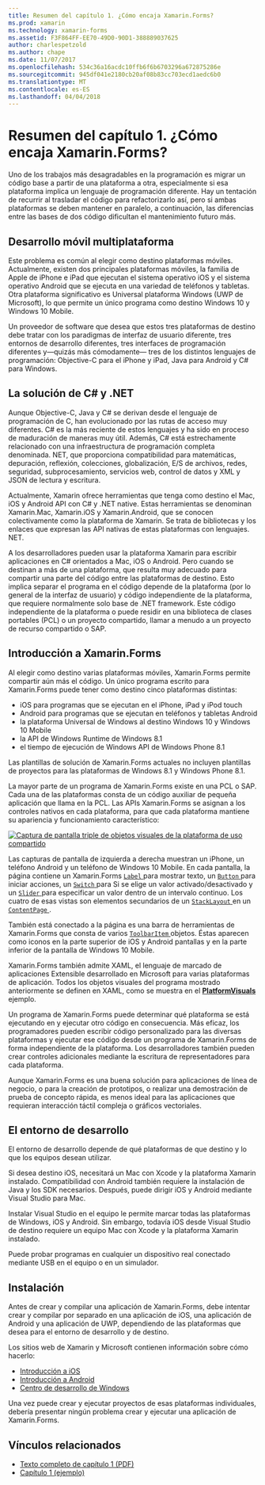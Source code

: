 ```yaml
---
title: Resumen del capítulo 1. ¿Cómo encaja Xamarin.Forms?
ms.prod: xamarin
ms.technology: xamarin-forms
ms.assetid: F3F864FF-EE70-49D0-90D1-388889037625
author: charlespetzold
ms.author: chape
ms.date: 11/07/2017
ms.openlocfilehash: 534c36a16acdc10ffb6f6b6703296a672875286e
ms.sourcegitcommit: 945df041e2180cb20af08b83cc703ecd1aedc6b0
ms.translationtype: MT
ms.contentlocale: es-ES
ms.lasthandoff: 04/04/2018
---
```

# <a name="summary-of-chapter-1-how-does-xamarinforms-fit-in"></a>Resumen del capítulo 1. ¿Cómo encaja Xamarin.Forms?

Uno de los trabajos más desagradables en la programación es migrar un código base a partir de una plataforma a otra, especialmente si esa plataforma implica un lenguaje de programación diferente. Hay un tentación de recurrir al trasladar el código para refactorizarlo así, pero si ambas plataformas se deben mantener en paralelo, a continuación, las diferencias entre las bases de dos código dificultan el mantenimiento futuro más.

## <a name="cross-platform-mobile-development"></a>Desarrollo móvil multiplataforma

Este problema es común al elegir como destino plataformas móviles. Actualmente, existen dos principales plataformas móviles, la familia de Apple de iPhone e iPad que ejecutan el sistema operativo iOS y el sistema operativo Android que se ejecuta en una variedad de teléfonos y tabletas. Otra plataforma significativo es Universal plataforma Windows (UWP de Microsoft), lo que permite un único programa como destino Windows 10 y Windows 10 Mobile.

Un proveedor de software que desea que estos tres plataformas de destino debe tratar con los paradigmas de interfaz de usuario diferente, tres entornos de desarrollo diferentes, tres interfaces de programación diferentes y&mdash;quizás más cómodamente&mdash; tres de los distintos lenguajes de programación: Objective-C para el iPhone y iPad, Java para Android y C# para Windows.

## <a name="the-c-and-net-solution"></a>La solución de C# y .NET

Aunque Objective-C, Java y C# se derivan desde el lenguaje de programación de C, han evolucionado por las rutas de acceso muy diferentes. C# es la más reciente de estos lenguajes y ha sido en proceso de maduración de maneras muy útil. Además, C# está estrechamente relacionado con una infraestructura de programación completa denominada. NET, que proporciona compatibilidad para matemáticas, depuración, reflexión, colecciones, globalización, E/S de archivos, redes, seguridad, subprocesamiento, servicios web, control de datos y XML y JSON de lectura y escritura.

Actualmente, Xamarin ofrece herramientas que tenga como destino el Mac, iOS y Android API con C# y .NET native. Estas herramientas se denominan Xamarin.Mac, Xamarin.iOS y Xamarin.Android, que se conocen colectivamente como la plataforma de Xamarin. Se trata de bibliotecas y los enlaces que expresan las API nativas de estas plataformas con lenguajes. NET.

A los desarrolladores pueden usar la plataforma Xamarin para escribir aplicaciones en C# orientados a Mac, iOS o Android. Pero cuando se destinan a más de una plataforma, que resulta muy adecuado para compartir una parte del código entre las plataformas de destino. Esto implica separar el programa en el código depende de la plataforma (por lo general de la interfaz de usuario) y código independiente de la plataforma, que requiere normalmente solo base de .NET framework. Este código independiente de la plataforma o puede residir en una biblioteca de clases portables (PCL) o un proyecto compartido, llamar a menudo a un proyecto de recurso compartido o SAP.

## <a name="introducing-xamarinforms"></a>Introducción a Xamarin.Forms

Al elegir como destino varias plataformas móviles, Xamarin.Forms permite compartir aún más el código. Un único programa escrito para Xamarin.Forms puede tener como destino cinco plataformas distintas:

- iOS para programas que se ejecutan en el iPhone, iPad y iPod touch
- Android para programas que se ejecutan en teléfonos y tabletas Android
- la plataforma Universal de Windows al destino Windows 10 y Windows 10 Mobile
- la API de Windows Runtime de Windows 8.1
- el tiempo de ejecución de Windows API de Windows Phone 8.1

Las plantillas de solución de Xamarin.Forms actuales no incluyen plantillas de proyectos para las plataformas de Windows 8.1 y Windows Phone 8.1.

La mayor parte de un programa de Xamarin.Forms existe en una PCL o SAP. Cada una de las plataformas consta de un código auxiliar de pequeña aplicación que llama en la PCL. Las APIs Xamarin.Forms se asignan a los controles nativos en cada plataforma, para que cada plataforma mantiene su apariencia y funcionamiento característico:

[![Captura de pantalla triple de objetos visuales de la plataforma de uso compartido](images/ch01fg03-small.png "Xamarin.Forms controles en cada plataforma")](images/ch01fg03-large.png#lightbox "Xamarin.Forms controles en cada plataforma")

Las capturas de pantalla de izquierda a derecha muestran un iPhone, un teléfono Android y un teléfono de Windows 10 Mobile. En cada pantalla, la página contiene un Xamarin.Forms [ `Label` ](https://developer.xamarin.com/api/type/Xamarin.Forms.Label/) para mostrar texto, un [ `Button` ](https://developer.xamarin.com/api/type/Xamarin.Forms.Button/) para iniciar acciones, un [ `Switch` ](https://developer.xamarin.com/api/type/Xamarin.Forms.Switch/) para Si se elige un valor activado/desactivado y un [ `Slider` ](https://developer.xamarin.com/api/type/Xamarin.Forms.Slider/) para especificar un valor dentro de un intervalo continuo. Los cuatro de esas vistas son elementos secundarios de un [ `StackLayout` ](https://developer.xamarin.com/api/type/Xamarin.Forms.StackLayout/) en un [ `ContentPage` ](https://developer.xamarin.com/api/type/Xamarin.Forms.ContentPage/).

También está conectado a la página es una barra de herramientas de Xamarin.Forms que consta de varios [ `ToolbarItem` ](https://developer.xamarin.com/api/type/Xamarin.Forms.ToolbarItem/) objetos. Éstas aparecen como iconos en la parte superior de iOS y Android pantallas y en la parte inferior de la pantalla de Windows 10 Mobile.

Xamarin.Forms también admite XAML, el lenguaje de marcado de aplicaciones Extensible desarrollado en Microsoft para varias plataformas de aplicación. Todos los objetos visuales del programa mostrado anteriormente se definen en XAML, como se muestra en el [ **PlatformVisuals** ](https://github.com/xamarin/xamarin-forms-book-samples/tree/master/Chapter01/PlatformVisuals) ejemplo.

Un programa de Xamarin.Forms puede determinar qué plataforma se está ejecutando en y ejecutar otro código en consecuencia. Más eficaz, los programadores pueden escribir código personalizado para las diversas plataformas y ejecutar ese código desde un programa de Xamarin.Forms de forma independiente de la plataforma. Los desarrolladores también pueden crear controles adicionales mediante la escritura de representadores para cada plataforma.

Aunque Xamarin.Forms es una buena solución para aplicaciones de línea de negocio, o para la creación de prototipos, o realizar una demostración de prueba de concepto rápida, es menos ideal para las aplicaciones que requieran interacción táctil compleja o gráficos vectoriales.

## <a name="your-development-environment"></a>El entorno de desarrollo

El entorno de desarrollo depende de qué plataformas de que destino y lo que los equipos desean utilizar.

Si desea destino iOS, necesitará un Mac con Xcode y la plataforma Xamarin instalado. Compatibilidad con Android también requiere la instalación de Java y los SDK necesarios. Después, puede dirigir iOS y Android mediante Visual Studio para Mac.

Instalar Visual Studio en el equipo le permite marcar todas las plataformas de Windows, iOS y Android. Sin embargo, todavía iOS desde Visual Studio de destino requiere un equipo Mac con Xcode y la plataforma Xamarin instalado.

Puede probar programas en cualquier un dispositivo real conectado mediante USB en el equipo o en un simulador.

## <a name="installation"></a>Instalación

Antes de crear y compilar una aplicación de Xamarin.Forms, debe intentar crear y compilar por separado en una aplicación de iOS, una aplicación de Android y una aplicación de UWP, dependiendo de las plataformas que desea para el entorno de desarrollo y de destino.

Los sitios web de Xamarin y Microsoft contienen información sobre cómo hacerlo:

- [Introducción a iOS](~/ios/get-started/index.md)
- [Introducción a Android](~/android/get-started/index.md)
- [Centro de desarrollo de Windows](http://dev.windows.com)

Una vez puede crear y ejecutar proyectos de esas plataformas individuales, debería presentar ningún problema crear y ejecutar una aplicación de Xamarin.Forms.



## <a name="related-links"></a>Vínculos relacionados

- [Texto completo de capítulo 1 (PDF)](https://download.xamarin.com/developer/xamarin-forms-book/XamarinFormsBook-Ch01-Apr2016.pdf)
- [Capítulo 1 (ejemplo)](https://github.com/xamarin/xamarin-forms-book-samples/tree/master/Chapter01)
